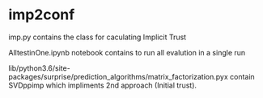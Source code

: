 # imp2conf

imp.py contains the class for caculating Implicit Trust 

AlltestinOne.ipynb notebook contains to run all evalution in a single run

lib/python3.6/site-packages/surprise/prediction_algorithms/matrix_factorization.pyx contain SVDppimp which impliments 2nd approach (Initial trust).

